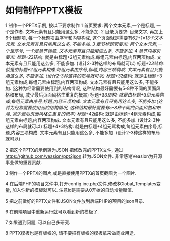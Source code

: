 # 如何制作PPTX模板
1 制作一个PPTX示例, 按以下要求制作
  1 首页要求: 两个文本元素,一个是标题, 一个是作者. 文本元素有且只能用这么多, 不能多加.
  2 目录页要求: 目录文字, 再加上6个标题项, 每一个标题项由序号和内容构成, 这个页面就是需要有6*2+1=13个文本元素. 文本元素有且只能用这么多, 不能多加.
  3 章节标题页要求: 两个文本元素,一个是序号, 一个是章节标题. 文本元素有且只能用这么多, 不能多加.
  4 章节内容页要求: 
    标题+2*2结构: 就是由标题+2组元素构成,每组元素由标题,内容两项构成. 文本元素有且只能用这么多, 不能多加. (设计2-3种这样的布局就可以)
    标题+2*3结构: 就是由标题+2组元素构成,每组元素由序号,标题,内容三项构成. 文本元素有且只能用这么多, 不能多加. (设计2-3种这样的布局就可以)
    标题+3*2结构: 就是由标题+3组元素构成,每组元素由标题,内容两项构成. 文本元素有且只能用这么多, 不能多加. (这种为经常需要使用到的结构情况, 这种结构最好需要有5-8种不同的页面风格和布局, 减少最后页面风格生重复的概率)
    标题+3*3结构: 就是由标题+3组元素构成,每组元素由序号,标题,内容三项构成. 文本元素有且只能用这么多, 不能多加.(这种为经常需要使用到的结构情况, 这种结构最好需要有5-8种不同的页面风格和布局, 减少最后页面风格生重复的概率)
    标题+4*2结构: 就是由标题+4组元素构成,每组元素由标题,内容两项构成. 文本元素有且只能用这么多, 不能多加. (设计2-3种这样的布局就可以)
    标题+4*3结构: 就是由标题+4组元素构成,每组元素由序号,标题,内容三项构成. 文本元素有且只能用这么多, 不能多加. (设计2-3种这样的布局就可以)

2 把这个PPTX的示例转为JSON
  把修改完的PPTX文件, 通过 https://github.com/veasion/ppt2json 转为JSON文件.
  非常感谢Veasion为开源事业做的重要贡献.

3 制作一个PPTX的图片,或是直接使用PPTX的首页截图为一个图片.

4 在后端PHP的项目文件中,打开config.inc.php文件,修改$Global_Templates变量, 加入你新的模板就可以. 注意id是需要从0开始的自动增量赋值.

5 把之前做好的PPTX文件和JSON文件放到后端PHP的项目的json目录.
 
6 在前端项目中重新运行就可以看到新的模板了.

7 如果遇到问题, 可以自己多研究.

8 PPTX模板也是有版权的, 请不要把有版权的模板拿来做商业用途.

